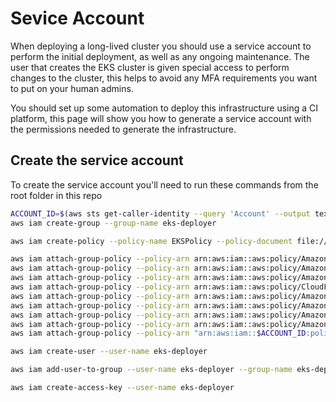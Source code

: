 # Sevice Account

When deploying a long-lived cluster you should use a service account to perform the initial deployment, as well as any ongoing maintenance. 
The user that creates the EKS cluster is given special access to perform changes to the cluster, this helps to avoid any MFA requirements you want to put on your human admins.

You should set up some automation to deploy this infrastructure using a CI platform, this page will show you how to generate a service account with the permissions needed to generate the infrastructure.

## Create the service account

To create the service account you'll need to run these commands from the root folder in this repo

```bash
ACCOUNT_ID=$(aws sts get-caller-identity --query 'Account' --output text)
aws iam create-group --group-name eks-deployer

aws iam create-policy --policy-name EKSPolicy --policy-document file://eks-policy.json

aws iam attach-group-policy --policy-arn arn:aws:iam::aws:policy/AmazonCognitoPowerUser --group-name eks-deployer
aws iam attach-group-policy --policy-arn arn:aws:iam::aws:policy/AmazonRDSFullAccess --group-name eks-deployer
aws iam attach-group-policy --policy-arn arn:aws:iam::aws:policy/AmazonEC2FullAccess --group-name eks-deployer
aws iam attach-group-policy --policy-arn arn:aws:iam::aws:policy/CloudFrontFullAccess --group-name eks-deployer
aws iam attach-group-policy --policy-arn arn:aws:iam::aws:policy/AmazonSSMFullAccess --group-name eks-deployer
aws iam attach-group-policy --policy-arn arn:aws:iam::aws:policy/AmazonVPCFullAccess --group-name eks-deployer
aws iam attach-group-policy --policy-arn arn:aws:iam::aws:policy/AmazonRoute53FullAccess --group-name eks-deployer
aws iam attach-group-policy --policy-arn arn:aws:iam::aws:policy/AmazonDynamoDBFullAccess --group-name eks-deployer
aws iam attach-group-policy --policy-arn "arn:aws:iam::$ACCOUNT_ID:policy/EKSPolicy" --group-name eks-deployer

aws iam create-user --user-name eks-deployer

aws iam add-user-to-group --user-name eks-deployer --group-name eks-deployer

aws iam create-access-key --user-name eks-deployer
```

